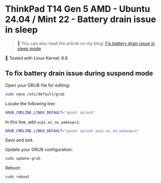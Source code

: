 # ThinkPad T14 Gen 5 AMD - Ubuntu 24.04 / Mint 22 - Battery drain issue in sleep

> 📝 You can also read the article on my blog:
[Fix battery drain issue in sleep mode](https://www.damian-freelance.com/blog/thinkpad-t14-gen-5-amd-fix-battery-drain-issue-in-sleep-mode-on-linux)

🐧 Tested with Linux Kernel: 6.8

## To fix battery drain issue during suspend mode

Open your GRUB file for editing:

```bash
sudo nano /etc/default/grub
```

Locate the following line:

```bash
GRUB_CMDLINE_LINUX_DEFAULT="quiet splash"
```

In this line, add `acpi.ec_no_wakeup=1`:

```bash
GRUB_CMDLINE_LINUX_DEFAULT="quiet splash acpi.ec_no_wakeup=1"
```

Save and exit.

Update your GRUB configuration:

```bash
sudo update-grub
```

Reboot:

```bash
sudo reboot
```
